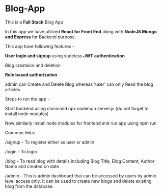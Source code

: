 # Blog-App

This is a **Full Stack** Blog App

In this app we have utilized **React for Front End** along with **NodeJS Mongo and Express** for Backend purpose.

This app have following features - 

**User login and signup** using stateless **JWT authentication**

Blog creataion and deletion 

**Role based authorization** 

admin can Create and Delete Blog whereas 'user' can only Read the blog articles

Steps to run the app - 

Start backend using command npx nodemon server.js (do not forget to install node modules)

Now similarly install node modules for frontend and run app using npm run

Common links:

/signup - To register either as user or admin 

/login - To login 

/blog - To read blog with details including Blog Title, Blog Content, Author Name and created on date

/admin - This is admin dashboard that can be accessed by users by admin level access only. It can be used to create new blogs and delete existing blog from the database.
